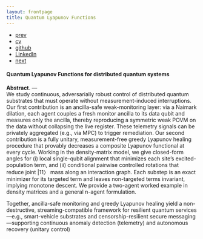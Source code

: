 ```yaml
---
layout: frontpage
title: Quantum Lyapunov Functions
---
```



<div class="navbar">
  <div class="navbar-inner">
      <ul class="nav">
          <li><a href="exploits.html">prev</a></li>          
          <li><a href="{{ BASE_PATH }}/jshah-public.pdf">cv</a></li>
          <li><a href="https://github.com/javedmshah">github</a></li>
          <li><a href="https://linkedin.com/in/javedmaqboolshah">LinkedIn</a></li>
          <li><a href="psqa.html">next</a></li>          
      </ul>
  </div>
</div>

#### Quantum Lyapunov Functions for distributed quantum systems

**Abstract**. &mdash; <br>
We study continuous, adversarially robust control of distributed quantum
substrates that must operate without measurement-induced interruptions. Our
first contribution is an ancilla-safe weak-monitoring layer: via a Naimark dilation, each agent couples a fresh monitor ancilla to its data qubit and measures only the ancilla, thereby reproducing a symmetric weak POVM on the data without collapsing the live register. These telemetry signals can be privately aggregated (e.g., via MPC) to trigger remediation.
Our second contribution is a fully unitary, measurement-free greedy Lyapunov healing procedure that provably decreases a composite Lyapunov functional at every cycle. Working in the density-matrix model, we give closed-form angles for (i) local single-qubit alignment that minimizes each site’s excited-population term, and (ii) conditional pairwise controlled rotations that reduce
joint |11〉 mass along an interaction graph. Each substep is an exact minimizer for its targeted term and leaves non-targeted terms invariant, implying monotone descent. We provide a two-agent worked example in density matrices and a general n-agent formulation.

Together, ancilla-safe monitoring and greedy Lyapunov healing yield a non-destructive, streaming-compatible framework for resilient quantum services—e.g., smart-vehicle substrates and censorship-resilient secure messaging—supporting continuous anomaly detection (telemetry) and autonomous recovery (unitary control)
